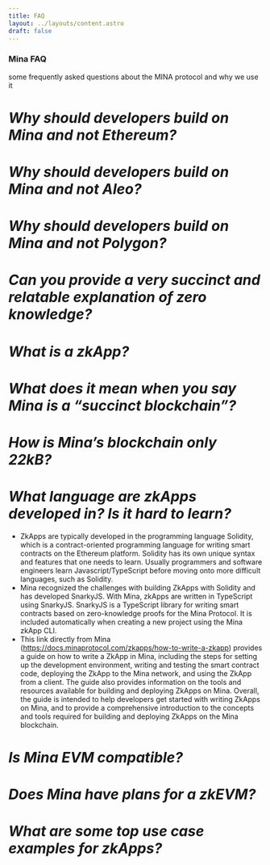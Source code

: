 ```yaml
---
title: FAQ
layout: ../layouts/content.astro
draft: false
---
```


### Mina FAQ

some frequently asked questions about the MINA protocol and why we use it

# *Why should developers build on Mina and not Ethereum?*

# *Why should developers build on Mina and not Aleo?*

# *Why should developers build on Mina and not Polygon?*

# *Can you provide a very succinct and relatable explanation of zero knowledge?*

# *What is a zkApp?*

# *What does it mean when you say Mina is a “succinct blockchain”?*

# *How is Mina’s blockchain only 22kB?*

# *What language are zkApps developed in? Is it hard to learn?*
- ZkApps are typically developed in the programming language Solidity, which is a contract-oriented programming language for writing smart contracts on the Ethereum platform. Solidity has its own unique syntax and features that one needs to learn. Usually programmers and software engineers learn Javascript/TypeScript before moving onto more difficult languages, such as Solidity.
- Mina recognized the challenges with building ZkApps with Solidity and has developed SnarkyJS. With Mina, zkApps are written in TypeScript using SnarkyJS. SnarkyJS is a TypeScript library for writing smart contracts based on zero-knowledge proofs for the Mina Protocol. It is included automatically when creating a new project using the Mina zkApp CLI.
- This link directly from Mina (https://docs.minaprotocol.com/zkapps/how-to-write-a-zkapp) provides a guide on how to write a ZkApp in Mina, including the steps for setting up the development environment, writing and testing the smart contract code, deploying the ZkApp to the Mina network, and using the ZkApp from a client. The guide also provides information on the tools and resources available for building and deploying ZkApps on Mina. Overall, the guide is intended to help developers get started with writing ZkApps on Mina, and to provide a comprehensive introduction to the concepts and tools required for building and deploying ZkApps on the Mina blockchain.

# *Is Mina EVM compatible?*

# *Does Mina have plans for a zkEVM?*

# *What are some top use case examples for zkApps?*